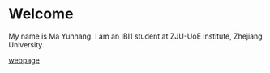 # Welcome 

My name is Ma Yunhang. 
I am an IBI1 student at ZJU-UoE institute, Zhejiang University.

[webpage](https://c.zju.edu.cn/) 
